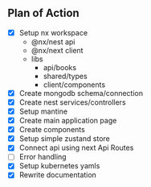 ## Plan of Action

- [x] Setup nx workspace
  - @nx/nest api
  - @nx/next client
  - libs
    - api/books
    - shared/types
    - client/components
- [x] Create mongodb schema/connection
- [x] Create nest services/controllers
- [x] Setup mantine
- [x] Create main application page
- [x] Create components
- [x] Setup simple zustand store
- [x] Connect api using next Api Routes
- [ ] Error handling
- [x] Setup kubernetes yamls
- [x] Rewrite documentation
